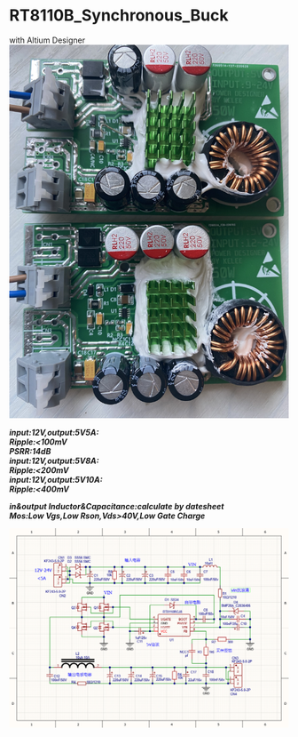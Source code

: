# RT8110B_Synchronous_Buck
with Altium Designer
![image](https://github.com/LZH-ang/RT8110B_Synchronous_Buck/blob/main/IMAG/IMG_1052.JPG)

***input:12V,output:5V5A:***  
***Ripple:<100mV***  
***PSRR:14dB***  
***input:12V,output:5V8A:***  
***Ripple:<200mV***  
***input:12V,output:5V10A:***  
***Ripple:<400mV*** 

***in&output Inductor&Capacitance:calculate by datesheet***  
***Mos:Low Vgs,Low Rson,Vds>40V,Low Gate Charge***  

![image](https://github.com/LZH-ang/RT8110B_Synchronous_Buck/blob/main/IMAG/Snipaste_2022-07-07_15-51-32.png)
